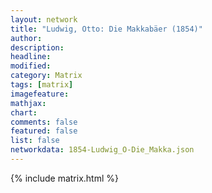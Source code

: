 ```yaml
---
layout: network
title: "Ludwig, Otto: Die Makkabäer (1854)"
author:
description:
headline:
modified:
category: Matrix
tags: [matrix]
imagefeature: 
mathjax: 
chart: 
comments: false
featured: false
list: false
networkdata: 1854-Ludwig_O-Die_Makka.json
---
```

{% include matrix.html %}
